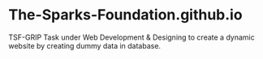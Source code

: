 # The-Sparks-Foundation.github.io
TSF-GRIP Task under Web Development & Designing to create a dynamic website by creating dummy data in database.
